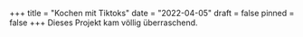 +++
title = "Kochen mit Tiktoks"
date = "2022-04-05"
draft = false
pinned = false
+++
Dieses Projekt kam völlig überraschend.